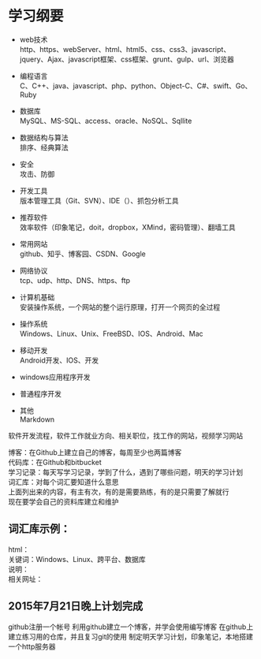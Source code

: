 # 学习纲要

- web技术    
 http、https、webServer、html、html5、css、css3、javascript、jquery、Ajax、javascript框架、css框架、grunt、gulp、url、浏览器

- 编程语言    
C、C++、java、javascript、php、python、Object-C、C#、swift、Go、Ruby

- 数据库   
MySQL、MS-SQL、access、oracle、NoSQL、Sqllite

- 数据结构与算法   
排序、经典算法

- 安全   
攻击、防御


- 开发工具   
版本管理工具（Git、SVN）、IDE（）、抓包分析工具

- 推荐软件   
效率软件（印象笔记，doit，dropbox，XMind，密码管理）、翻墙工具

- 常用网站   
github、知乎、博客园、CSDN、Google

- 网络协议   
tcp、udp、http、DNS、https、ftp

- 计算机基础   
安装操作系统，一个网站的整个运行原理，打开一个网页的全过程

- 操作系统   
Windows、Linux、Unix、FreeBSD、IOS、Android、Mac

- 移动开发   
Android开发、IOS、开发

- windows应用程序开发   

- 普通程序开发   

- 其他   
Markdown

软件开发流程，软件工作就业方向、相关职位，找工作的网站，视频学习网站

博客：在Github上建立自己的博客，每周至少也两篇博客   
代码库：在Github和bitbucket   
学习记录：每天写学习记录，学到了什么，遇到了哪些问题，明天的学习计划   
词汇库：对每个词汇要知道什么意思   
上面列出来的内容，有主有次，有的是需要熟练，有的是只需要了解就行   
现在要学会自己的资料库建立和维护   

词汇库示例：
----------
html：   
关键词：Windows、Linux、跨平台、数据库   
说明：   
相关网址：   

2015年7月21日晚上计划完成
----------
github注册一个帐号
利用github建立一个博客，并学会使用编写博客
在github上建立练习用的仓库，并且复习git的使用
制定明天学习计划，印象笔记，本地搭建一个http服务器

